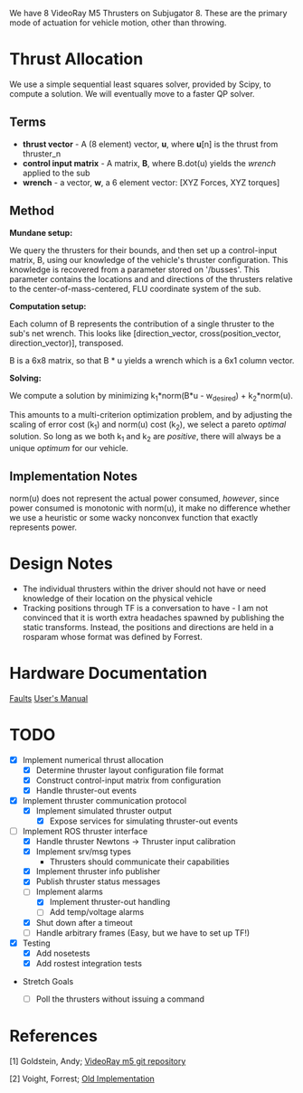 We have 8 VideoRay M5 Thrusters on Subjugator 8. These are the primary mode of actuation for vehicle motion, other than throwing.

# Thrust Allocation
We use a simple sequential least squares solver, provided by Scipy, to compute a solution. We will eventually move to a faster QP solver.

## Terms

* **thrust vector** - A (8 element) vector, **u**, where **u**[n] is the thrust from thruster_n
* **control input matrix** - A matrix, **B**, where B.dot(u) yields the *wrench* applied to the sub
* **wrench** - a vector, **w**, a 6 element vector: [XYZ Forces, XYZ torques]

## Method
**Mundane setup:**

We query the thrusters for their bounds, and then set up a control-input matrix, B, using our knowledge of the vehicle's thruster configuration. This knowledge is recovered from a parameter stored on '/busses'. This parameter contains the locations and and directions of the thrusters relative to the center-of-mass-centered, FLU coordinate system of the sub.

**Computation setup:**

Each column of B represents the contribution of a single thruster to the sub's net wrench. This looks like [direction_vector, cross(position_vector, direction_vector)], transposed.

B is a 6x8 matrix, so that B * u yields a wrench which is a 6x1 column vector.

**Solving:**

We compute a solution by minimizing k<sub>1</sub>\*norm(B\*u - w<sub>desired</sub>) + k<sub>2</sub>\*norm(u).

This amounts to a multi-criterion optimization problem, and by adjusting the scaling of error cost (k<sub>1</sub>) and norm(u) cost (k<sub>2</sub>), we select a pareto *optimal* solution. So long as we both k<sub>1</sub> and k<sub>2</sub> are *positive*, there will always be a unique *optimum* for our vehicle.

## Implementation Notes
norm(u) does not represent the actual power consumed, *however*, since power consumed is monotonic with norm(u), it make no difference whether we use a heuristic or some wacky nonconvex function that exactly represents power.

# Design Notes

- The individual thrusters within the driver should not have or need knowledge of their location on the physical vehicle
- Tracking positions through TF is a conversation to have - I am not convinced that it is worth extra  headaches spawned by publishing the static transforms. Instead, the positions and directions are held in a rosparam whose format was defined by Forrest.

# Hardware Documentation
[Faults](http://download.videoray.com/documentation/m5_thruster/html/configuration_mode.html)
[User's Manual](http://download.videoray.com/documentation/m5_thruster/html/)

# TODO

* [x] Implement numerical thrust allocation
    * [x] Determine thruster layout configuration file format
    * [x] Construct control-input matrix from configuration
    * [x] Handle thruster-out events
* [x] Implement thruster communication protocol
    * [x] Implement simulated thruster output
        * [x] Expose services for simulating thruster-out events
* [ ] Implement ROS thruster interface
    * [x] Handle thruster Newtons -> Thruster input calibration
    * [x] Implement srv/msg types
        * Thrusters should communicate their capabilities
    * [x] Implement thruster info publisher
    * [x] Publish thruster status messages
    * [ ] Implement alarms
        * [x] Implement thruster-out handling
        * [ ] Add temp/voltage alarms
    * [x] Shut down after a timeout
    * [ ] Handle arbitrary frames (Easy, but we have to set up TF!)
* [x] Testing
    * [x] Add nosetests
    * [x] Add rostest integration tests
* Stretch Goals
    * [ ] Poll the thrusters without issuing a command


# References

[1] Goldstein, Andy; [VideoRay m5 git repository](https://github.com/videoray/Thruster)

[2] Voight, Forrest; [Old Implementation](https://github.com/uf-mil/software-common/blob/master/videoray_m5_thruster_driver/scripts/videoray_m5_thruster_driver)